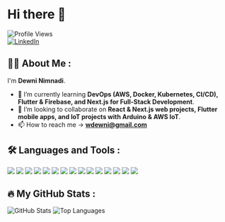 # Hi there 👋  

![Profile Views](https://komarev.com/ghpvc/?username=Dewninim&color=blue)  
[![LinkedIn](https://img.shields.io/badge/LinkedIn-Connect-blue?style=flat&logo=linkedin)](https://www.linkedin.com/in/dewni-nimnadi-wickramaarachchi-a8b974294/)  

## 👨‍💻 About Me :  
I'm **Dewni Nimnadi**.  

- 🌱 I’m currently learning **DevOps (AWS, Docker, Kubernetes, CI/CD), Flutter & Firebase, and Next.js for Full-Stack Development**.  
- 👯 I’m looking to collaborate on **React & Next.js web projects, Flutter mobile apps, and IoT projects with Arduino & AWS IoT**.  
- 📫 How to reach me → **wdewni@gmail.com**  

## 🛠️ Languages and Tools :
<p align="left">
  <img src="https://img.shields.io/badge/-Python-3776AB?style=for-the-badge&logo=python&logoColor=white" />
  <img src="https://img.shields.io/badge/-Arduino-00979D?style=for-the-badge&logo=arduino&logoColor=white" />
  <img src="https://img.shields.io/badge/-JavaScript-F7DF1E?style=for-the-badge&logo=javascript&logoColor=black" />
  <img src="https://img.shields.io/badge/-CSS3-1572B6?style=for-the-badge&logo=css3&logoColor=white" />
  <img src="https://img.shields.io/badge/-HTML5-E34F26?style=for-the-badge&logo=html5&logoColor=white" />
  <img src="https://img.shields.io/badge/-React-61DAFB?style=for-the-badge&logo=react&logoColor=black" />
  <img src="https://img.shields.io/badge/-Flutter-02569B?style=for-the-badge&logo=flutter&logoColor=white" />
  <img src="https://img.shields.io/badge/-MySQL-4479A1?style=for-the-badge&logo=mysql&logoColor=white" />
  <img src="https://img.shields.io/badge/-C-A8B9CC?style=for-the-badge&logo=c&logoColor=black" />
  <img src="https://img.shields.io/badge/-Figma-F24E1E?style=for-the-badge&logo=figma&logoColor=white" />
  <img src="https://img.shields.io/badge/-Git-F05032?style=for-the-badge&logo=git&logoColor=white" />
  <img src="https://img.shields.io/badge/-AWS-232F3E?style=for-the-badge&logo=amazon-aws&logoColor=white" />
  <img src="https://img.shields.io/badge/-MongoDB-47A248?style=for-the-badge&logo=mongodb&logoColor=white" />
  <img src="https://img.shields.io/badge/-PHP-777BB4?style=for-the-badge&logo=php&logoColor=white" />
  <img src="https://img.shields.io/badge/-Android-3DDC84?style=for-the-badge&logo=android&logoColor=white" />
</p>


## 🔥 My GitHub Stats :  
<p align="left">
  <img src="https://github-readme-stats.vercel.app/api?username=Dewninim&show_icons=true&theme=radical" alt="GitHub Stats" />
  <img src="https://github-readme-stats.vercel.app/api/top-langs/?username=Dewninim&layout=compact&theme=radical" alt="Top Languages" />
</p>

